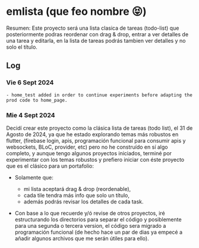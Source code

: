 # emlista (que feo nombre 😝)

Resumen: Este proyecto será una lista clasica de tareas (todo-list) que posteriormente podras reordenar con drag & drop, entrar a ver detalles de una tarea y editarla, en la lista de tareas podrás tambien ver detalles y no solo el título.

## Log

### Vie 6 Sept 2024
    
    - home_test added in order to continue experiments before adapting the prod code to home_page. 
    
### Mie 4 Sept 2024

Decidí crear este proyecto como la clásica lista de tareas (todo list), el 31 de Agosto de 2024, ya que he estado explorando temas más robustos en flutter, (firebase login, apis, programación funcional para consumir apis y websockets, BLoC, provider, etc) pero no he construído en sí algo completo, y aunque tengo algunos proyectos iniciados, terminé por experimentar con los temas robustos y prefiero iniciar con éste proyecto que es el clásico para un portafolio:

   - Solamente que:
        - mi lista aceptará drag & drop (reordenable),
        - cada tile tendra más info que solo un título,
        - además podrás revisar los detalles de cada task.

   - Con base a lo que recuerde y/ó revise de otros proyectos, iré estructurando los directorios para separar el código y posiblemente para una segunda o tercera version, el código sera migrado a programación funcional (de hecho hace un par de dias ya empecé a añadir algunos archivos que me serán útiles para ello).
  
